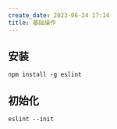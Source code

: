```yaml
---
create_date: 2023-06-24 17:14
title: 基础操作
---
```


## 安装

```shell
npm install -g eslint
```

## 初始化

```shell
eslint --init
```